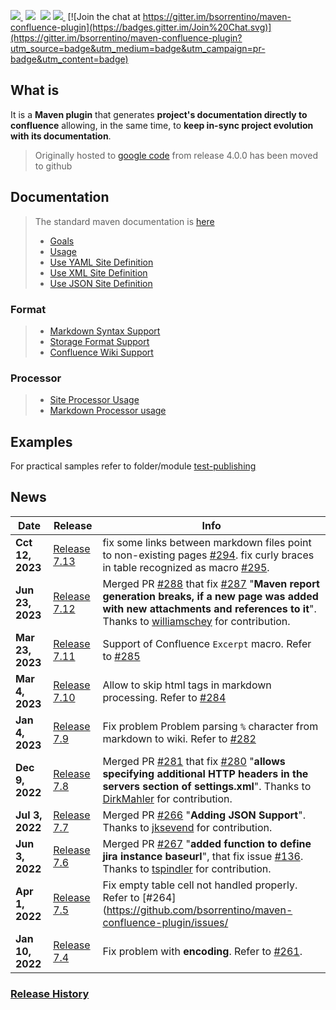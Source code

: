 <a href="http://search.maven.org/#search%7Cga%7C1%7Ca%3A%22confluence-reporting-maven-plugin%22"><img src="https://img.shields.io/maven-central/v/org.bsc.maven/confluence-reporting-maven-plugin.svg">
</a>&nbsp;<img src="https://img.shields.io/github/forks/bsorrentino/maven-confluence-plugin.svg">&nbsp;
<img src="https://img.shields.io/github/stars/bsorrentino/maven-confluence-plugin.svg">&nbsp;<a href="https://github.com/bsorrentino/maven-confluence-plugin/issues"><img src="https://img.shields.io/github/issues/bsorrentino/maven-confluence-plugin.svg">
</a>&nbsp;[![Join the chat at https://gitter.im/bsorrentino/maven-confluence-plugin](https://badges.gitter.im/Join%20Chat.svg)](https://gitter.im/bsorrentino/maven-confluence-plugin?utm_source=badge&utm_medium=badge&utm_campaign=pr-badge&utm_content=badge)

## What is
It is a **Maven plugin** that generates **project's documentation directly to confluence** allowing, in the same time, to **keep in-sync project evolution with its documentation**.
> Originally hosted to [google code](https://code.google.com/p/maven-confluence-plugin/) from release 4.0.0 has been moved to github

## Documentation
> The standard maven documentation is [here](http://bsorrentino.github.io/maven-confluence-plugin/)
> * [Goals](http://bsorrentino.github.io/maven-confluence-plugin/plugin-info.html)
> * [Usage](http://bsorrentino.github.io/maven-confluence-plugin/usage.html)
> * [Use YAML Site Definition](http://bsorrentino.github.io/maven-confluence-plugin/site_yaml_guide.html)
> * [Use XML Site Definition](http://bsorrentino.github.io/maven-confluence-plugin/site_xml_guide.html)
> * [Use JSON Site Definition](http://bsorrentino.github.io/maven-confluence-plugin/site_json_guide.html)
### Format
> * [Markdown Syntax Support](http://bsorrentino.github.io/maven-confluence-plugin/markdown_guide.html)
> * [Storage Format Support](http://bsorrentino.github.io/maven-confluence-plugin/storageformat_guide.html)
> * [Confluence Wiki Support](http://bsorrentino.github.io/maven-confluence-plugin/Notation%20Guide%20-%20Confluence.html)
### Processor
> * [Site Processor Usage](http://bsorrentino.github.io/maven-confluence-plugin/site_processor_guide.html)
> * [Markdown Processor usage](http://bsorrentino.github.io/maven-confluence-plugin/markdown_processor_guide.html)

## Examples

For practical samples refer to folder/module [test-publishing](https://github.com/bsorrentino/maven-confluence-plugin/tree/master/test-publishing)

## News

| Date             | Release                                                                                   | Info                                                                                                                                                                                                                                                                                                                                                                                                                                                                                                                                                                                                                        |
|------------------|-------------------------------------------------------------------------------------------|-----------------------------------------------------------------------------------------------------------------------------------------------------------------------------------------------------------------------------------------------------------------------------------------------------------------------------------------------------------------------------------------------------------------------------------------------------------------------------------------------------------------------------------------------------------------------------------------------------------------------------|
| **Cct 12, 2023** | [Release 7.13](https://github.com/bsorrentino/maven-confluence-plugin/releases/tag/v7.13) | fix some links between markdown files point to non-existing pages [#294](https://github.com/bsorrentino/maven-confluence-plugin/issues/294). fix curly braces in table recognized as macro [#295](https://github.com/bsorrentino/maven-confluence-plugin/issues/295). |
| **Jun 23, 2023** | [Release 7.12](https://github.com/bsorrentino/maven-confluence-plugin/releases/tag/v7.12) | Merged PR [#288](https://github.com/bsorrentino/maven-confluence-plugin/pull/288) that fix [#287](https://github.com/bsorrentino/maven-confluence-plugin/issue/287) "**Maven report generation breaks, if a new page was added with new attachments and references to it**". Thanks to [williamschey](https://github.com/williamschey) for contribution.                                                                                                                                                                                                                                                                    |
| **Mar 23, 2023** | [Release 7.11](https://github.com/bsorrentino/maven-confluence-plugin/releases/tag/v7.11) | Support of Confluence `Excerpt` macro. Refer to [#285](https://github.com/bsorrentino/maven-confluence-plugin/issues/285)                                                                                                                                                                                                                                                                                                                                                                                                                                                                                                   |
| **Mar 4, 2023**  | [Release 7.10](https://github.com/bsorrentino/maven-confluence-plugin/releases/tag/v7.10) | Allow to skip html tags in markdown processing. Refer to [#284](https://github.com/bsorrentino/maven-confluence-plugin/issues/284)                                                                                                                                                                                                                                                                                                                                                                                                                                                                                          |
| **Jan 4, 2023**  | [Release 7.9](https://github.com/bsorrentino/maven-confluence-plugin/releases/tag/v7.9)   | Fix problem Problem parsing `%` character from markdown to wiki. Refer to [#282](https://github.com/bsorrentino/maven-confluence-plugin/issues/282)                                                                                                                                                                                                                                                                                                                                                                                                                                                                         |
| **Dec 9, 2022**  | [Release 7.8](https://github.com/bsorrentino/maven-confluence-plugin/releases/tag/v7.8)   | Merged PR [#281](https://github.com/bsorrentino/maven-confluence-plugin/pull/281) that fix [#280](https://github.com/bsorrentino/maven-confluence-plugin/issue/280) "**allows specifying additional HTTP headers in the servers section of settings.xml**". Thanks to [DirkMahler](https://github.com/DirkMahler) for contribution.                                                                                                                                                                                                                                                                                         |
| **Jul 3, 2022**  | [Release 7.7](https://github.com/bsorrentino/maven-confluence-plugin/releases/tag/v7.7)   | Merged PR [#266](https://github.com/bsorrentino/maven-confluence-plugin/pull/266) "**Adding JSON Support**". Thanks to [jksevend](https://github.com/jksevend) for contribution.                                                                                                                                                                                                                                                                                                                                                                                                                                            |
| **Jun 3, 2022**  | [Release 7.6](https://github.com/bsorrentino/maven-confluence-plugin/releases/tag/v7.6)   | Merged PR [#267](https://github.com/bsorrentino/maven-confluence-plugin/pull/267) "**added function to define jira instance baseurl**", that fix issue [#136](https://github.com/bsorrentino/maven-confluence-plugin/issues/136). Thanks to [tspindler](https://github.com/tspindler) for contribution.                                                                                                                                                                                                                                                                                                                     |
| **Apr 1, 2022**  | [Release 7.5](https://github.com/bsorrentino/maven-confluence-plugin/releases/tag/v7.5)   | Fix empty table cell not handled properly. Refer to [#264](https://github.com/bsorrentino/maven-confluence-plugin/issues/                                                                                                                                                                                                                                                                                                                                                                                                                                                                                                   |
| **Jan 10, 2022** | [Release 7.4](https://github.com/bsorrentino/maven-confluence-plugin/releases/tag/v7.4)   | Fix problem with **encoding**. Refer to [#261](https://github.com/bsorrentino/maven-confluence-plugin/issues/261).                                                                                                                                                                                                                                                                                                                                                                                                                                                                                                          |

### [Release History](HISTORY.md)
